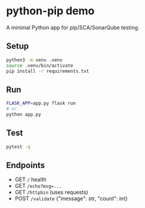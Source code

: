 # python-pip demo

A minimal Python app for pip/SCA/SonarQube testing.

## Setup

```bash
python3 -m venv .venv
source .venv/bin/activate
pip install -r requirements.txt
```

## Run

```bash
FLASK_APP=app.py flask run
# or
python app.py
```

## Test

```bash
pytest -q
```

## Endpoints
- GET `/` health
- GET `/echo?msg=...`
- GET `/httpbin` (uses requests)
- POST `/validate` {"message": str, "count": int}
